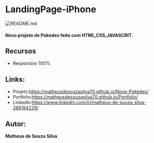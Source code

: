 # LandingPage-iPhone
![README.md](  )

#### Novo projeto de Pokedex feito com HTML,CSS,JAVASCRIT.

## Recursos
- Responsivo 100%

## Links:
- Projeto:https://matheusdesouzasilva70.github.io/Nova-Pokedex/
- Portfolio:https://matheusdesouzasilva70.github.io/Portfolio/
- LinkedIn:https://www.linkedin.com/in/matheus-de-souza-silva-288194229/

## Autor:
**Matheus de Souza Silva**

